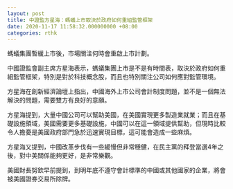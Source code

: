 ```yaml
---
layout: post
title: 中證監方星海：螞蟻上市取決於政府如何重組監管框架
date: 2020-11-17 11:58:32.000000000 +08:00
categories: rthk
---
```


螞蟻集團暫緩上市後，市場關注何時會重啟上市計劃。

中國證監會副主席方星海表示，螞蟻集團上市是不是有時間表，取決於政府如何重組監管框架，特別是對於科技概念股，而且也特別關注公司如何應對監管環境。

方星海在創新經濟論壇上指出，中國海外上市公司會計制度問題，並不是一個無法解決的問題，需要雙方有良好的意願。

方星海提到，大量中國公司可以幫助美國，在美國實現更多製造業就業；而且在基礎設施領域，美國需要更多基礎設施，中國可以在這一領域提供幫助，但現時比較令人擔憂是美國政府部門急於迅速實現目標，這可能會造成一些麻煩。

方星海又提到，中國改革步伐有一些緩慢但非常穩健，在民主黨的拜登當選4年之後，對中美關係能夠更好，是非常樂觀。

美國財長努欽早前提到，到明年底不遵守會計標準的中國或其他國家的企業，將會被美國證券交易所除牌。
